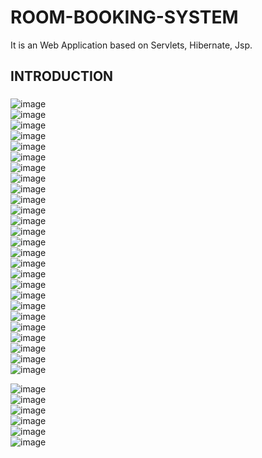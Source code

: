 # ROOM-BOOKING-SYSTEM
It is an Web Application based on Servlets, Hibernate, Jsp.
## INTRODUCTION
###
 
![image](https://user-images.githubusercontent.com/22257930/226913316-b6db57a5-bda2-4c94-b941-07132f0c1cd4.png) <br>
![image](https://user-images.githubusercontent.com/22257930/226913558-02a998d3-eeb2-4041-83e0-2aefeb60bf5b.png) <br>
![image](https://user-images.githubusercontent.com/22257930/226913613-4f876012-3da5-4da7-a8a3-d4fb1f662aeb.png) <br>
![image](https://user-images.githubusercontent.com/22257930/226913655-451de266-2f9b-449e-8c19-ed0def746b1b.png) <br>
![image](https://user-images.githubusercontent.com/22257930/226913741-f94ec017-3dee-4667-b53f-5a7bf2bac12e.png) <br>
![image](https://user-images.githubusercontent.com/22257930/226913831-f594d9bc-3ffe-4965-8769-1f7548859b7c.png) <br>
![image](https://user-images.githubusercontent.com/22257930/226919556-fcf94ed5-2d09-486a-8f54-ccd086bd2801.png) <br> 
![image](https://user-images.githubusercontent.com/22257930/226919669-5a50c068-abb9-4487-b6bb-c772b2289c27.png) <br>
![image](https://user-images.githubusercontent.com/22257930/226919723-7134b7f5-ed51-474e-8754-ca8755a9eaf3.png) <br>
![image](https://user-images.githubusercontent.com/22257930/226919759-e65f8306-435f-46f8-a723-4089d1cd983a.png) <br>
![image](https://user-images.githubusercontent.com/22257930/226919967-bd3026d5-b5bf-4e02-9938-0c2cc3b2f796.png) <br>
![image](https://user-images.githubusercontent.com/22257930/226920040-1e82854d-aa1e-4993-8bcd-4825c39ca621.png) <br>
![image](https://user-images.githubusercontent.com/22257930/226920295-9452afc9-4f0f-4bee-92ab-e510233bc52e.png) <br>
![image](https://user-images.githubusercontent.com/22257930/226920531-72e6630a-2a68-4a67-82c9-b865c87dcbc7.png) <br>
![image](https://user-images.githubusercontent.com/22257930/226920666-0a9bd7b3-419a-43d1-a0f3-d9da4b344d6b.png) <br>
![image](https://user-images.githubusercontent.com/22257930/226920898-c9974561-6d3a-4eac-b420-8ea8e25bad0c.png) <br>
![image](https://user-images.githubusercontent.com/22257930/226926501-9a719ca2-f03a-4fd6-add8-32693430453e.png) <br>
![image](https://user-images.githubusercontent.com/22257930/226921783-f8b156c5-b5ae-488f-8c36-a0bb7035bc7f.png) <br>
![image](https://user-images.githubusercontent.com/22257930/226925896-a49afd29-5e3c-4cc5-88dc-6f6abd81ec75.png) <br>
![image](https://user-images.githubusercontent.com/22257930/226921935-f968e1c5-7f55-4523-801f-7c0abbbffc48.png) <br>
![image](https://user-images.githubusercontent.com/22257930/226921972-b876ae09-1784-4e48-a622-f778d44c6007.png) <br>
![image](https://user-images.githubusercontent.com/22257930/226922619-05fb5d10-a1eb-42a9-aef0-9b5a9111a0b3.png) <br>
![image](https://user-images.githubusercontent.com/22257930/226922783-79317868-7c6e-4978-b136-fb67933a44b8.png) <br>
![image](https://user-images.githubusercontent.com/22257930/226922996-eb190307-340f-4a9b-abce-6def85d9aca5.png) <br>
![image](https://user-images.githubusercontent.com/22257930/226923057-a4f830d3-4f03-4c2d-a68f-452b7a78ccb0.png) <br>
![image](https://user-images.githubusercontent.com/22257930/226923108-963d4164-67da-4759-af4c-5aa99671a884.png) <br>

![image](https://user-images.githubusercontent.com/22257930/226923752-cc38513c-d7e8-4370-a296-421c4504420a.png) <br>
![image](https://user-images.githubusercontent.com/22257930/226923945-646ffc0e-288c-4676-a03d-ab4c90eb5431.png) <br>
![image](https://user-images.githubusercontent.com/22257930/226923998-f8524c4d-5775-443b-8f42-c31d67060041.png) <br>
![image](https://user-images.githubusercontent.com/22257930/226924070-b7376906-6bb1-41f1-a47a-c2bd1b0c3475.png) <br>
![image](https://user-images.githubusercontent.com/22257930/226924120-9945981f-ebf9-49e6-b884-8cee714fa134.png) <br>
![image](https://user-images.githubusercontent.com/22257930/226924181-84bcf0d7-b69f-479e-a52d-247e41b29252.png) <br>


